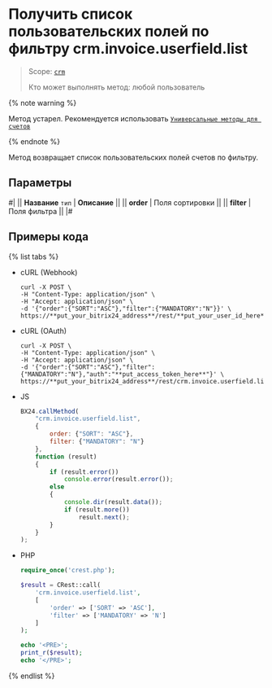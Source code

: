 # Получить список пользовательских полей по фильтру crm.invoice.userfield.list

> Scope: [`crm`](../../../scopes/permissions.md)
>
> Кто может выполнять метод: любой пользователь

{% note warning %}

Метод устарел. Рекомендуется использовать  [`Универсальные методы для счетов`](../../universal/invoice.md)

{% endnote %}

Метод возвращает список пользовательских полей счетов по фильтру.

## Параметры

#|
|| **Название**
`тип` | **Описание** ||
|| **order** | Поля сортировки ||
|| **filter** | Поля фильтра  ||
|#

## Примеры кода

{% list tabs %}

- cURL (Webhook)

    ```http
    curl -X POST \
    -H "Content-Type: application/json" \
    -H "Accept: application/json" \
    -d '{"order":{"SORT":"ASC"},"filter":{"MANDATORY":"N"}}' \
    https://**put_your_bitrix24_address**/rest/**put_your_user_id_here**/**put_your_webhook_here**/crm.invoice.userfield.list
    ```

- cURL (OAuth)

    ```http
    curl -X POST \
    -H "Content-Type: application/json" \
    -H "Accept: application/json" \
    -d '{"order":{"SORT":"ASC"},"filter":{"MANDATORY":"N"},"auth":"**put_access_token_here**"}' \
    https://**put_your_bitrix24_address**/rest/crm.invoice.userfield.list
    ```

- JS

    ```js
    BX24.callMethod(
        "crm.invoice.userfield.list",
        {
            order: {"SORT": "ASC"},
            filter: {"MANDATORY": "N"}
        },
        function (result)
        {
            if (result.error())
                console.error(result.error());
            else
            {
                console.dir(result.data());
                if (result.more())
                    result.next();
            }
        }
    );
    ```

- PHP

    ```php
    require_once('crest.php');

    $result = CRest::call(
        'crm.invoice.userfield.list',
        [
            'order' => ['SORT' => 'ASC'],
            'filter' => ['MANDATORY' => 'N']
        ]
    );

    echo '<PRE>';
    print_r($result);
    echo '</PRE>';
    ```

{% endlist %}